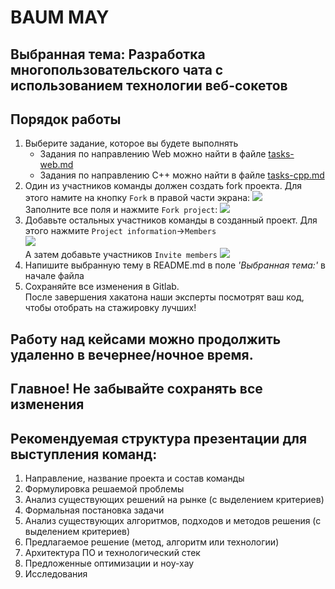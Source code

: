 # BAUM MAY

## Выбранная тема: Разработка многопользовательского чата с использованием технологии веб-сокетов

## Порядок работы
1. Выберите задание, которое вы будете выполнять
    - Задания по направлению Web можно найти в файле [tasks-web.md](tasks-web.md)  
    - Задания по направлению C++ можно найти в файле [tasks-cpp.md](tasks-cpp.md)
2. Один из участников команды должен создать fork проекта. Для этого намите на кнопку `Fork` в правой части экрана:
![](img/click_fork.png)  
Заполните все поля и нажмите `Fork project`:
![](img/fork_project.png)  
3. Добавьте остальных участников команды в созданный проект. Для этого нажмите `Project information`->`Members`  
![](img/add_members.png)  
А затем добавьте участников `Invite members`
![](/img/invite_members.png)  
4. Напишите выбранную тему в README.md в поле *'Выбранная тема:'* в начале файла
5. Сохраняйте все изменения в Gitlab.  
После завершения хакатона наши эксперты посмотрят ваш код, чтобы отобрать на стажировку лучших!

## Работу над кейсами можно продолжить удаленно в вечернее/ночное время. 
## Главное! Не забывайте сохранять все изменения

## Рекомендуемая структура презентации для выступления команд:

1. Направление, название проекта и состав команды
2. Формулировка решаемой проблемы
3. Анализ существующих решений на рынке (с выделением критериев)
4. Формальная постановка задачи
5. Анализ существующих алгоритмов, подходов и методов решения (с выделением критериев)
6. Предлагаемое решение (метод, алгоритм или технологии)
7. Архитектура ПО и технологический стек
8. Предложенные оптимизации и ноу-хау
9. Исследования